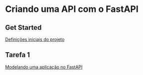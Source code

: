 # Criando uma API com o FastAPI

## Get Started

[Definições iniciais do projeto](./docs/GETSTARTED.md)

## Tarefa 1

[Modelando uma aplicação no FastAPI](./docs/TAREFA.md)